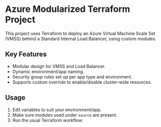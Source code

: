 # Azure Modularized Terraform Project

This project uses Terraform to deploy an Azure Virtual Machine Scale Set (VMSS) behind a Standard Internal Load Balancer, using custom modules.

## Key Features

- Modular design for VMSS and Load Balancer.
- Dynamic environment/app naming.
- Security group rules set up per app type and environment.
- Supports custom override to enable/disable cluster-wide resources.

## Usage

1. Edit variables to suit your environment/app.
2. Make sure modules used under `source` are present.
3. Run the usual Terraform workflow: